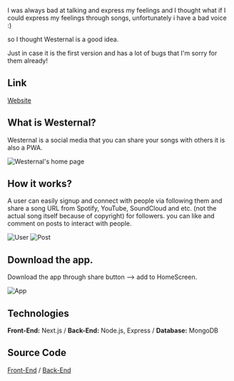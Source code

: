 I was always bad at talking and express my feelings and I thought what if I could express my feelings through songs, unfortunately i have a bad voice :)

so I thought Westernal is a good idea.

Just in case it is the first version and has a lot of bugs that I'm sorry for them already!

## Link
[Website](https://social-media-westernal.vercel.app/)

## What is Westernal?
Westernal is a social media that you can share your songs with others it is also a PWA.


![Westernal's home page](https://dev-to-uploads.s3.amazonaws.com/uploads/articles/3xfnajylsv0glu9qv6n0.jpeg)

## How it works?
A user can easily signup and connect with people via following them and share a song URL from Spotify, YouTube, SoundCloud and etc. (not the actual song itself because of copyright) for followers. you can like and comment on posts to interact with people.

![User](https://dev-to-uploads.s3.amazonaws.com/uploads/articles/2gbei9vfx3sdsmhc34hn.jpeg) ![Post](https://dev-to-uploads.s3.amazonaws.com/uploads/articles/bogqh3f0ljhzxy0svzpg.png)

## Download the app.
Download the app through share button --> add to HomeScreen.


![App](https://dev-to-uploads.s3.amazonaws.com/uploads/articles/bky7y3ulqp4vvo0kvmxf.png)

## Technologies
**Front-End:** Next.js /
**Back-End:** Node.js, Express /
**Database:** MongoDB

## Source Code
 [Front-End](https://github.com/westernal/social-media-frontend) /
 [Back-End](https://github.com/westernal/social-media-backend)





